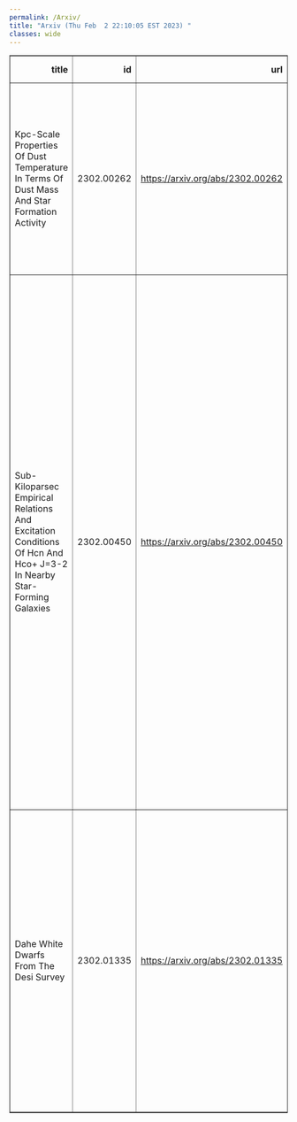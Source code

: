 ```yaml
---
permalink: /Arxiv/
title: "Arxiv (Thu Feb  2 22:10:05 EST 2023) "
classes: wide
---
```

<table border="1" class="dataframe">
  <thead>
    <tr style="text-align: right;">
      <th>title</th>
      <th>id</th>
      <th>url</th>
      <th>authors</th>
      <th>Local Authors</th>
    </tr>
  </thead>
  <tbody>
    <tr>
      <td>Kpc-Scale Properties Of Dust Temperature In Terms Of Dust Mass And Star   Formation Activity</td>
      <td>2302.00262</td>
      <td><a href="https://arxiv.org/abs/2302.00262" target="_blank">https://arxiv.org/abs/2302.00262</a></td>
      <td>I-Da Chiang, Hiroyuki Hirashita, Jeremy Chastenet, Eric W. Koch, Adam K. Leroy, Erik Rosolowsky, Karin M. Sandstrom, Amy Sardone, Jiayi Sun, Thomas G. Williams</td>
      <td>Adam Leroy, Amy Sardone</td>
    </tr>
    <tr>
      <td>Sub-Kiloparsec Empirical Relations And Excitation Conditions Of Hcn And   Hco+ J=3-2 In Nearby Star-Forming Galaxies</td>
      <td>2302.00450</td>
      <td><a href="https://arxiv.org/abs/2302.00450" target="_blank">https://arxiv.org/abs/2302.00450</a></td>
      <td>Axel Garcia-Rodriguez, Antonio Usero, Adam K. Leroy, Frank Bigiel, Maria Jesus Jimenez-Donaire, Daizhong Liu, Miguel Querejeta, Toshiki Saito, Eva Schinnerer, Ashley Barnes, Francesco Belfiore, Ivana Beslic, Yixian Cao, Melanie Chevance, Daniel A. Dale, Jakob S. Den Brok, Cosima Eibensteiner, Santiago Garcia-Burillo, Simon C. O. Glover, Ralf S. Klessen, Jerome Pety, Johannes Puschnig, Erik Rosolowsky, Karin Sandstrom, Mattia C. Sormani, Yu-Hsuan Teng, Thomas G. Williams</td>
      <td>Adam Leroy</td>
    </tr>
    <tr>
      <td>Dahe White Dwarfs From The Desi Survey</td>
      <td>2302.01335</td>
      <td><a href="https://arxiv.org/abs/2302.01335" target="_blank">https://arxiv.org/abs/2302.01335</a></td>
      <td>Christopher J. Manser, Boris T. Gänsicke, Keith Inight, Akshay Robert, S. Ahlen, C. Allende Prieto, D. Brooks, A. P. Cooper, A. De La Macorra, A. Font-Ribera, K. Honscheid, T. Kisner, M. Landriau, Aaron M. Meisner, R. Miquel, Jundan Nie, C. Poppett, Gregory Tarlé, Zhimin Zhou</td>
      <td>Klaus Honscheid</td>
    </tr>
  </tbody>
</table>